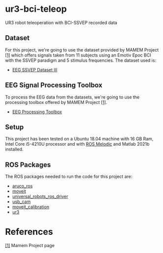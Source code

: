 # ur3-bci-teleop
UR3 robot teleoperation with BCI-SSVEP recorded data

## Dataset
For this project, we're going to use the dataset provided by MAMEM Project [[1]](#references) which offers signals taken from 11 subjects using an Emotiv Epoc BCI with the SSVEP paradigm and 5 stimulus frequencies. The dataset used is:
* [EEG SSVEP Dataset III](https://figshare.com/articles/dataset/MAMEM_EEG_SSVEP_Dataset_III_14_channels_11_subjects_5_frequencies_presented_simultaneously_/3413851)

## EEG Signal Processing Toolbox
To process the EEG data from the datasets, we're going to use the processing toolbox offered by MAMEM Project [[1]](#references).
* [EEG Processing Toolbox](https://github.com/MAMEM/eeg-processing-toolbox)

## Setup
This project has been tested on a Ubuntu 18.04 machine with 16 GB Ram, Intel Core i5-4210U processor and with [ROS Melodic](http://wiki.ros.org/melodic/Installation/Ubuntu) and Matlab 2021b installed.

## ROS Packages
The ROS packages needed to run the code for this project are:
* [aruco_ros](https://github.com/pal-robotics/aruco_ros)
* [moveit](https://moveit.ros.org/install/)
* [universal_robots_ros_driver](https://github.com/UniversalRobots/Universal_Robots_ROS_Driver)
* [usb_cam](http://wiki.ros.org/usb_cam)
* [moveit_calibration](https://github.com/ros-planning/moveit_calibration)
* [ur3](https://github.com/cambel/ur3)

# References
[[1]](https://www.mamem.eu/) Mamem Project page